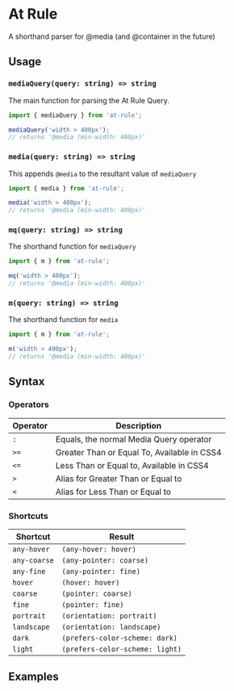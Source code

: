 # At Rule

A shorthand parser for @media (and @container in the future)

## Usage

### `mediaQuery(query: string) => string` 

The main function for parsing the At Rule Query.

```javascript
import { mediaQuery } from 'at-rule';

mediaQuery('width > 400px');
// returns '@media (min-width: 400px)'
```

### `media(query: string) => string` 

This appends `@media` to the resultant value of `mediaQuery` 

```javascript
import { media } from 'at-rule';

media('width > 400px');
// returns '@media (min-width: 400px)'
```

### `mq(query: string) => string` 

The shorthand function for `mediaQuery`

```javascript
import { m } from 'at-rule';

mq('width > 400px');
// returns '@media (min-width: 400px)'
```

### `m(query: string) => string` 

The shorthand function for `media`

```javascript
import { m } from 'at-rule';

m('width > 400px');
// returns '@media (min-width: 400px)'
```

## Syntax

### Operators

| Operator | Description                                      |
| -------- | ------------------------------------------------ |
| `:`      | Equals, the normal Media Query operator          |
| `>=`     | Greater Than or Equal To, Available in CSS4      |
| `<=`     | Less Than or Equal to, Available in CSS4         |
| `>`      | Alias for Greater Than or Equal to               |
| `<`      | Alias for Less Than or Equal to                  |

### Shortcuts

| Shortcut         | Result                          |
| ---------------- | ------------------------------- |
| `any-hover`      | `(any-hover: hover)`            |
| `any-coarse`     | `(any-pointer: coarse)`         |
| `any-fine`       | `(any-pointer: fine)`           |
| `hover`          | `(hover: hover)`                |
| `coarse`         | `(pointer: coarse)`             |
| `fine`           | `(pointer: fine)`               |
| `portrait`       | `(orientation: portrait)`       |
| `landscape`      | `(orientation: landscape)`      |
| `dark`           | `(prefers-color-scheme: dark)`  |
| `light`          | `(prefers-color-scheme: light)` |

## Examples

